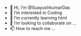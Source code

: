 - 👋 Hi, I’m @SuayushkumarDas
- 👀 I’m interested in Coding
- 🌱 I’m currently learning html
- 💞️ I’m looking to collaborate on ...
- 📫 How to reach me ...

<!---
SuayushkumarDas/SuayushkumarDas is a ✨ special ✨ repository because its `README.md` (this file) appears on your GitHub profile.
You can click the Preview link to take a look at your changes.
--->
